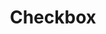 ---
title: Checkbox
layout: "layouts/documentation.njk"
eleventyNavigation:
  key: checkboxEN
  title: Checkbox — coming soon
  locale: en
  parent: formsEN
  order: 5
  url: null
  hideMain: true
translationKey: "checkbox"
permalink: false
---